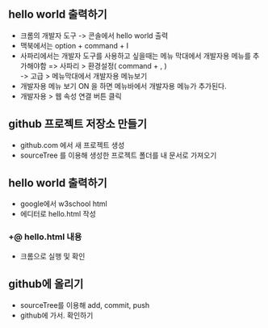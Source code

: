 ## hello world 출력하기 

- 크롬의 개발자 도구 -> 콘솔에서 hello world 출력
- 맥북에서는 option + command + I
- 사파리에서는 개발자 도구를 사용하고 싶을때는 
메뉴 막대에서 개발자용 메뉴를 추가해야함 
=> 사파리 > 환경설정( command + , )  
    -> 고급 > 메뉴막대에서 개발자용 메뉴보기 
- 개발자용 메뉴 보기 ON 을 하면 메뉴바에서 개발자용 메뉴가 추가된다.
-  개발자용 > 웹 속성 연결 버튼 클릭  

## github 프로젝트 저장소 만들기

- github.com 에서 새 프로젝트 생성
- sourceTree 를 이용해 생성한 프로젝트 폴더를 내 문서로 가져오기


## hello world 출력하기

- google에서 w3school html 
- 에디터로 hello.html 작성

### +@ hello.html 내용

<!--
<!DOCTYPE html>
<html>
<body>
<h1>javascript playground</h1>
<script>
console.log("Hello world!");
</script>
</body>
</html>
-->

- 크롬으로 실행 및 확인


## github에 올리기
- sourceTree를 이용해 add, commit, push 
- github에 가서. 확인하기

